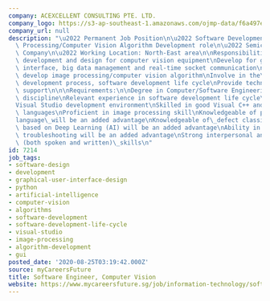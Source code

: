 ```yaml
---
company: ACEXCELLENT CONSULTING PTE. LTD.
company_logo: https://s3-ap-southeast-1.amazonaws.com/ojmp-data/f6a497e7e8e479d456c67d072730d885/acexcellent-consulting.jpg
company_url: null
description: "\u2022 Permanent Job Position\n\u2022 Software Development or Image\
  \ Processing/Computer Vision Algorithm Development role\n\u2022 Semiconductor Manufacturing\
  \ Company\n\u2022 Working Location: North-East area\n\nResponsibilities:\n\nSoftware\
  \ development and design for computer vision equipment\nDevelop for graphical user\
  \ interface, big data management and real-time socket communication\nDesign and\
  \ develop image processing/computer vision algorithm\nInvolve in the\_systematic\
  \ development process, software development life cycle\nProvide technical and deployment\
  \ support\n\n\nRequirements:\n\nDegree in Computer/Software Engineering or related\
  \ discipline\nRelevant experience in software development life cycle\nFamiliar with\_\
  Visual Studio development environment\nSkilled in good Visual C++ and C# programming\
  \ languages\nProficient in image processing skill\nKnowledgeable of python programming\_\
  language\_will be an added advantage\nKnowledgeable of\_defect classification system\
  \ based on Deep Learning (AI) will be an added advantage\nAbility in PC hardware/electronics\
  \ troubleshooting will be an added advantage\nStrong interpersonal and communication\
  \ (both spoken and written)\_skills\n"
id: 7214
job_tags:
- software-design
- development
- graphical-user-interface-design
- python
- artificial-intelligence
- computer-vision
- algorithms
- software-development
- software-development-life-cycle
- visual-studio
- image-processing
- algorithm-development
- gui
posted_date: '2020-08-25T03:19:42.000Z'
source: myCareersFuture
title: Software Engineer, Computer Vision
website: https://www.mycareersfuture.sg/job/information-technology/software-engineer-computer-vision-ebcfaea528dba2ccc999fbfade988c17
---
```

